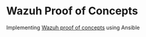 # Wazuh Proof of Concepts

Implementing [Wazuh proof of concepts](https://documentation.wazuh.com/current/proof-of-concept-guide/index.html) using Ansible

